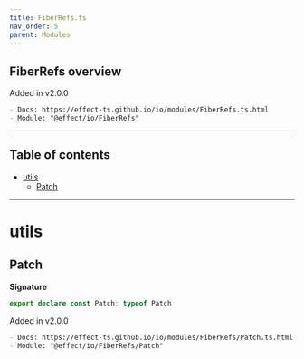 ```yaml
---
title: FiberRefs.ts
nav_order: 5
parent: Modules
---
```


## FiberRefs overview

Added in v2.0.0

```md
- Docs: https://effect-ts.github.io/io/modules/FiberRefs.ts.html
- Module: "@effect/io/FiberRefs"
```

---

<h2 class="text-delta">Table of contents</h2>

- [utils](#utils)
  - [Patch](#patch)

---

# utils

## Patch

**Signature**

```ts
export declare const Patch: typeof Patch
```

Added in v2.0.0

```md
- Docs: https://effect-ts.github.io/io/modules/FiberRefs/Patch.ts.html
- Module: "@effect/io/FiberRefs/Patch"
```
